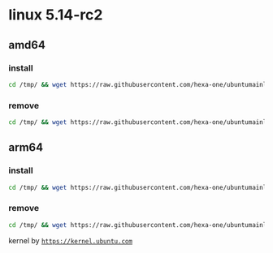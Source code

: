 # linux 5.14-rc2

## amd64

### install
```bash
cd /tmp/ && wget https://raw.githubusercontent.com/hexa-one/ubuntumainline/main/catalog/5.14-rc2/install.sh && chmod +x install.sh && sudo ./install.sh -amd
```
### remove
```bash
cd /tmp/ && wget https://raw.githubusercontent.com/hexa-one/ubuntumainline/main/catalog/5.14-rc2/install.sh && chmod +x install.sh && sudo ./install.sh -r
```
## arm64

### install
```bash
cd /tmp/ && wget https://raw.githubusercontent.com/hexa-one/ubuntumainline/main/catalog/5.14-rc2/install.sh && chmod +x install.sh && sudo ./install.sh -arm
```
### remove
```bash
cd /tmp/ && wget https://raw.githubusercontent.com/hexa-one/ubuntumainline/main/catalog/5.14-rc2/install.sh && chmod +x install.sh && sudo ./install.sh -r
```


kernel by [`https://kernel.ubuntu.com`](https://kernel.ubuntu.com/)
